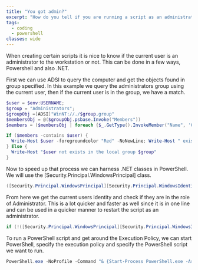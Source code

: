 ```yaml
---
title: "You got admin?"
excerpt: "How do you tell if you are running a script as an administrator? You can check that before continuing."
tags:
  - coding
  - powershell
classes: wide
---
```


When creating certain scripts it is nice to know if the current user is an administrator to the workstation or not. This can be done in a few ways, Powershell and also .NET.

First we can use ADSI to query the computer and get the objects found in group specified. In this example we query the administrators group using the current user, then if the current user is in the group, we have a match.

```powershell
$user = $env:USERNAME;
$group = "Administrators";
$groupObj =[ADSI]"WinNT://./$group,group"
$membersObj = @($groupObj.psbase.Invoke("Members"))
$members = ($membersObj | foreach {$_.GetType().InvokeMember("Name", 'GetProperty', $null, $_, $null)})

If ($members -contains $user) {
  Write-Host $user -foregroundcolor "Red" -NoNewLine; Write-Host " exists in the local group $group"
} Else {
  Write-Host "$user not exists in the local group $group"
}
```

Now to speed up that process we can harness .NET classes in PowerShell. We will use the [Security.Principal.WindowsPrincipal] class.

```powershell
([Security.Principal.WindowsPrincipal][Security.Principal.WindowsIdentity]::GetCurrent()).IsInRole([Security.Principal.WindowsBuiltInRole]::Administrator)
```

From here we get the current users identity and check if they are in the role of Administrator. This is a lot quicker and faster as well since it is in one line and can be used in a quicker manner to restart the script as an administrator.

```powershell
if (!([Security.Principal.WindowsPrincipal][Security.Principal.WindowsIdentity]::GetCurrent()).IsInRole([Security.Principal.WindowsBuiltInRole] "Administrator")) { Start-Process powershell.exe "-NoProfile -ExecutionPolicy Bypass -File `"$PSCommandPath`"" -Verb RunAs; exit }
```

To run a PowerShell script and get around the Execution Policy, we can start PowerShell, specify the execution policy and specify the PowerShell script we want to run.

```powershell
PowerShell.exe -NoProfile -Command "& {Start-Process PowerShell.exe -ArgumentList '-NoProfile -ExecutionPolicy Bypass -File ""%~dp0Server_Setup.ps1""' -Verb RunAs}"
```
